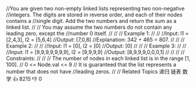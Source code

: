 //You are given two non-empty linked lists representing two non-negative 
//integers. The digits are stored in reverse order, and each of their nodes contains a 
//single digit. Add the two numbers and return the sum as a linked list. 
//
// You may assume the two numbers do not contain any leading zero, except the 
//number 0 itself. 
//
// 
// Example 1: 
//
// 
//Input: l1 = [2,4,3], l2 = [5,6,4]
//Output: [7,0,8]
//Explanation: 342 + 465 = 807.
// 
//
// Example 2: 
//
// 
//Input: l1 = [0], l2 = [0]
//Output: [0]
// 
//
// Example 3: 
//
// 
//Input: l1 = [9,9,9,9,9,9,9], l2 = [9,9,9,9]
//Output: [8,9,9,9,0,0,0,1]
// 
//
// 
// Constraints: 
//
// 
// The number of nodes in each linked list is in the range [1, 100]. 
// 0 <= Node.val <= 9 
// It is guaranteed that the list represents a number that does not have 
//leading zeros. 
// 
// Related Topics 递归 链表 数学 👍 8215 👎 0
